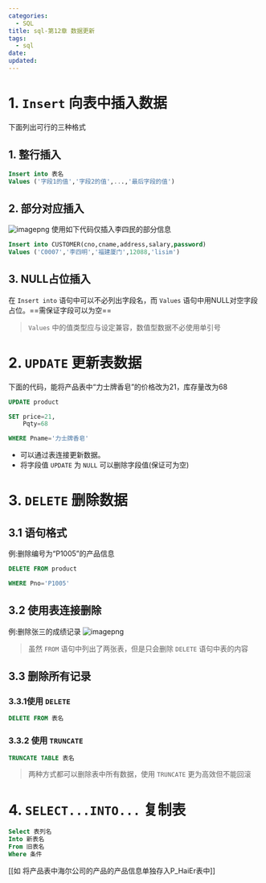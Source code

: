 ```yaml
---
categories:
  - SQL
title: sql-第12章 数据更新
tags:
  - sql
date:
updated:
---
```


# 1. `Insert` 向表中插入数据

下面列出可行的三种格式

## 1. 整行插入

```sql
Insert into 表名
Values ('字段1的值','字段2的值',...,'最后字段的值')
```

## 2. 部分对应插入

![imagepng](https://leaves520-1326362500.cos.ap-nanjing.myqcloud.com/20240516152020.png) 使用如下代码仅插入李四民的部分信息

```sql
Insert into CUSTOMER(cno,cname,address,salary,password)
Values ('C0007','李四明','福建厦门',12088,'lisim')
```

## 3. NULL占位插入

在 `Insert into` 语句中可以不必列出字段名，而 `Values` 语句中用NULL对空字段占位。==需保证字段可以为空==

> `Values` 中的值类型应与设定兼容，数值型数据不必使用单引号

# 2. `UPDATE` 更新表数据

下面的代码，能将产品表中“力士牌香皂”的价格改为21，库存量改为68

```sql
UPDATE product

SET price=21,
    Pqty=68

WHERE Pname='力士牌香皂'
```

- 可以通过表连接更新数据。
- 将字段值 `UPDATE` 为 `NULL` 可以删除字段值(保证可为空)

# 3. `DELETE` 删除数据

## 3.1 语句格式

例:删除编号为“P1005”的产品信息

```sql
DELETE FROM product

WHERE Pno='P1005'
```

## 3.2 使用表连接删除

例:删除张三的成绩记录 ![imagepng](https://leaves520-1326362500.cos.ap-nanjing.myqcloud.com/20240516155218.png)

> 虽然 `FROM` 语句中列出了两张表，但是只会删除 `DELETE` 语句中表的内容

## 3.3 删除所有记录

### 3.3.1使用 `DELETE`

```sql
DELETE FROM 表名
```

### 3.3.2 使用 `TRUNCATE`

```sql
TRUNCATE TABLE 表名
```

> 两种方式都可以删除表中所有数据，使用 `TRUNCATE` 更为高效但不能回滚

# 4. `SELECT...INTO...` 复制表

```sql
Select 表列名
Into 新表名
From 旧表名
Where 条件
```

[[如 将产品表中海尔公司的产品的产品信息单独存入P_HaiEr表中]]